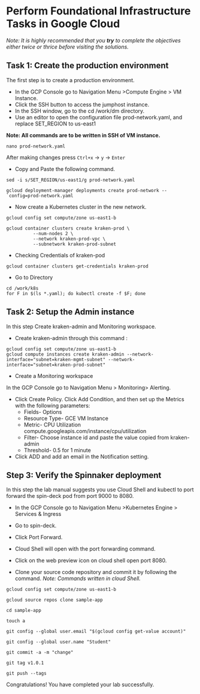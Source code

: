 # Perform Foundational Infrastructure Tasks in Google Cloud

_Note: It is highly recommended that you __try__ to complete the objectives either twice or thrice before visiting the solutions._


## Task 1: Create the production environment

The first step is to create a production environment.
- In the GCP Console go to Navigation Menu >Compute Engine > VM Instance.
- Click the SSH button to access the jumphost instance.
- In the SSH window, go to the cd /work/dm directory.
- Use an editor to open the configuration file prod-network.yaml, and replace SET_REGION to us-east1

__Note: All commands are to be written in SSH of VM instance.__

```
nano prod-network.yaml
```
After making changes press ```Ctrl+x``` -> ```y``` -> ```Enter```
- Copy and Paste the following command.
```
sed -i s/SET_REGION/us-east1/g prod-network.yaml
```
```
gcloud deployment-manager deployments create prod-network --`config=prod-network.yaml
```
- Now create a Kubernetes cluster in the new network.
```
gcloud config set compute/zone us-east1-b

gcloud container clusters create kraken-prod \
          --num-nodes 2 \
          --network kraken-prod-vpc \
          --subnetwork kraken-prod-subnet
```

- Checking Credentials of kraken-pod
```
gcloud container clusters get-credentials kraken-prod
```

- Go to Directory
```
cd /work/k8s
for F in $(ls *.yaml); do kubectl create -f $F; done
```


## Task 2: Setup the Admin instance
In this step Create kraken-admin and Monitoring workspace.
- Create kraken-admin through this command :
```
gcloud config set compute/zone us-east1-b
gcloud compute instances create kraken-admin --network-interface="subnet=kraken-mgmt-subnet" --network-interface="subnet=kraken-prod-subnet"
```

- Create a Monitoring workspace

In the GCP Console go to Navigation Menu > Monitoring> Alerting.

- Click Create Policy.
 Click Add Condition, and then set up the Metrics with the following parameters:
    - Fields- Options
    - Resource Type- GCE VM Instance
    - Metric- CPU Utilization compute.googleapis.com/instance/cpu/utilization
    - Filter- Choose instance id and paste the value copied from kraken-admin
    - Threshold- 0.5 for 1 minute
- Click ADD and add an email in the Notification setting.

## Step 3: Verify the Spinnaker deployment

In this step the lab manual suggests you use Cloud Shell and kubectl to port forward the spin-deck pod from port 9000 to 8080.

- In the GCP Console go to Navigation Menu >Kubernetes Engine > Services & Ingress
- Go to spin-deck.
- Click Port Forward.
- Cloud Shell will open with the port forwarding command.
- Click on the web preview icon on cloud shell open port 8080.

- Clone your source code repository and commit it by following the command.
_Note: Commands written in cloud Shell._

```
gcloud config set compute/zone us-east1-b

gcloud source repos clone sample-app
```
```
cd sample-app

touch a
```
```
git config --global user.email "$(gcloud config get-value account)"

git config --global user.name "Student"

git commit -a -m "change"

git tag v1.0.1

git push --tags
```

Congratulations! You have completed your lab successfully.